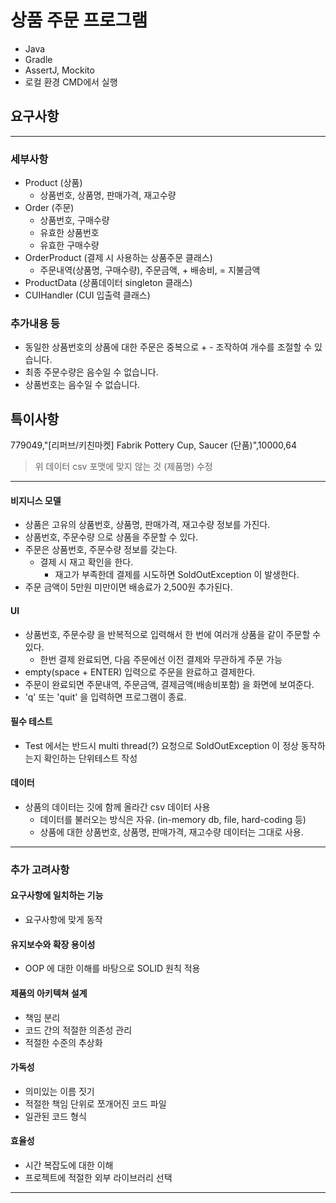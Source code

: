 # 상품 주문 프로그램

- Java
- Gradle
- AssertJ, Mockito
- 로컬 환경 CMD에서 실행

## 요구사항

---
### 세부사항
- Product (상품)
  - 상품번호, 상품명, 판매가격, 재고수량
- Order (주문)
  - 상품번호, 구매수량
  - 유효한 상품번호
  - 유효한 구매수량
- OrderProduct (결제 시 사용하는 상품주문 클래스)
  - 주문내역(상품명, 구매수량), 주문금액, + 배송비, = 지불금액
- ProductData (상품데이터 singleton 클래스)
- CUIHandler (CUI 입출력 클래스)

### 추가내용 등
- 동일한 상품번호의 상품에 대한 주문은 중복으로 + - 조작하여 개수를 조절할 수 있습니다.
- 최종 주문수량은 음수일 수 없습니다.
- 상품번호는 음수일 수 없습니다.

## 특이사항
779049,"[리퍼브/키친마켓] Fabrik Pottery Cup, Saucer (단품)",10000,64  
> 위 데이터 csv 포맷에 맞지 않는 것 (제품명) 수정
---

#### 비지니스 모델
- 상품은 고유의 상품번호, 상품명, 판매가격, 재고수량 정보를 가진다.
- 상품번호, 주문수량 으로 상품을 주문할 수 있다.
- 주문은 상품번호, 주문수량 정보를 갖는다.
    - 결제 시 재고 확인을 한다.
        - 재고가 부족한데 결제를 시도하면 SoldOutException 이 발생한다.
- 주문 금액이 5만원 미만이면 배송료가 2,500원 추가된다.
#### UI
- 상품번호, 주문수량 을 반복적으로 입력해서 한 번에 여러개 상품을 같이 주문할 수 있다.
    - 한번 결제 완료되면, 다음 주문에선 이전 결제와 무관하게 주문 가능
- empty(space + ENTER) 입력으로 주문을 완료하고 결제한다.
- 주문이 완료되면 주문내역, 주문금액, 결제금액(배송비포함) 을 화면에 보여준다.
- 'q' 또는 'quit' 을 입력하면 프로그램이 종료.
#### 필수 테스트
- Test 에서는 반드시 multi thread(?) 요청으로 SoldOutException 이 정상 동작하는지 확인하는 단위테스트 작성
#### 데이터
- 상품의 데이터는 깃에 함께 올라간 csv 데이터 사용
    - 데이터를 불러오는 방식은 자유. (in-memory db, file, hard-coding 등)
    - 상품에 대한 상품번호, 상품명, 판매가격, 재고수량 데이터는 그대로 사용.

----
### 추가 고려사항
#### 요구사항에 일치하는 기능
- 요구사항에 맞게 동작
#### 유지보수와 확장 용이성
- OOP 에 대한 이해를 바탕으로 SOLID 원칙 적용
#### 제품의 아키텍쳐 설계
- 책임 분리
- 코드 간의 적절한 의존성 관리
- 적절한 수준의 추상화
#### 가독성
- 의미있는 이름 짓기
- 적절한 책임 단위로 쪼개어진 코드 파일
- 일관된 코드 형식
#### 효율성
- 시간 복잡도에 대한 이해
- 프로젝트에 적절한 외부 라이브러리 선택

---
